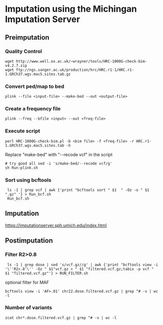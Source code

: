 # Imputation using the Michingan Imputation Server

## Preimputation

### Quality Control

    wget http://www.well.ox.ac.uk/~wrayner/tools/HRC-1000G-check-bim-v4.2.7.zip
    wget ftp://ngs.sanger.ac.uk/production/hrc/HRC.r1-1/HRC.r1-1.GRCh37.wgs.mac5.sites.tab.gz
    
    
### Convert ped/map to bed

    plink --file <input-file> --make-bed --out <output-file>

### Create a frequency file

    plink --freq --bfile <input> --out <freq-file>

### Execute script

    perl HRC-1000G-check-bim.pl -b <bim file> -f <freq-file> -r HRC.r1-1.GRCh37.wgs.mac5.sites.tab -h
    
Replace "make-bed" with "--recode vcf" in the script     
    
    # try good all sed -i 's/make-bed/--recode vcf/g'
    sh Run-plink.sh
    
 ### Sort using bcftools   
  
     ls -1 | grep vcf | awk {'print "bcftools sort " $1  " -Oz -o " $1 ".gz" '} > Run_bcf.sh 
     Run_bcf.sh
     
## Imputation 
https://imputationserver.sph.umich.edu/index.html

## Postimputation

### Filter R2>0.8

     ls -1 | grep dose | sed 's/vcf.gz//g' | awk {'print "bcftools view -i '\''R2>.8'\'' -Oz " $1"vcf.gz > " $1 "filtered.vcf.gz;tabix -p vcf " $1 "filtered.vcf.gz"'} > RUN_FILTER.sh 
     
optional filter for MAF

    bcftools view -i 'AF>.01' chr22.dose.filtered.vcf.gz | grep ^# -v | wc -l
     
### Number of variants

    zcat chr*.dose.filtered.vcf.gz | grep ^# -v | wc -l
    
     
